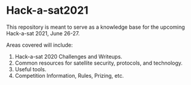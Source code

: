 # Hack-a-sat2021

This repository is meant to serve as a knowledge base for the upcoming Hack-a-sat 2021, June 26-27.


Areas covered will include:
1. Hack-a-sat 2020 Challenges and Writeups.
2. Common resources for satellite security, protocols, and technology.
3. Useful tools.
4. Competition Information, Rules, Prizing, etc.
